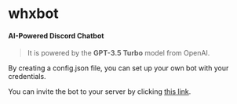 # whxbot

#### AI-Powered Discord Chatbot

>It is powered by the __GPT-3.5 Turbo__ model from OpenAI.

By creating a config.json file, you can set up your own bot with your credentials.

You can invite the bot to your server by clicking [this link](https://discord.com/api/oauth2/authorize?client_id=1152271428041846824&permissions=84992&scope=bot).
